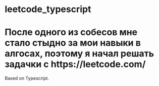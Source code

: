 # leetcode_typescript
<h1>После одного из собесов мне стало стыдно за мои навыки в алгосах, поэтому я начал решать задачки с <a>https://leetcode.com/</a></h1>
<p>Based on Typescript.<p/>
